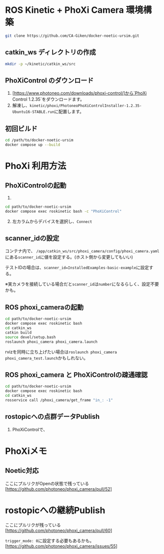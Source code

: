 # ROS Kinetic + PhoXi Camera 環境構築

```sh
git clone https://github.com/CA-Giken/docker-noetic-ursim.git
```

## catkin_ws ディレクトリの作成

```sh
mkdir -p ~/kinetic/catkin_ws/src
```

## PhoXiControl のダウンロード

1. [https://www.photoneo.com/downloads/phoxi-control/]から`PhoXi Control 1.2.35`をダウンロードます。
2. 解凍し、`kinetic/phoxi/PhotoneoPhoXiControlInstaller-1.2.35-Ubuntu16-STABLE.run`に配置します。

## 初回ビルド

```sh
cd /path/to/docker-noetic-ursim
docker compose up --build
```

# PhoXi 利用方法

## PhoXiControlの起動

1. 
```sh
cd path/to/docker-noetic-ursim
docker compose exec roskinetic bash -c "PhoXiControl"
```
2. 左カラムからデバイスを選択し、`Connect`

## scanner_idの設定

コンテナ内で、
`/app/catkin_ws/src/phoxi_camera/config/phoxi_camera.yaml`
にある`scanner_id`に値を設定する。(ホスト側から変更してもいい)

テストIDの場合は、`scanner_id=InstalledExamples-basic-example`に設定する。

※実カメラを接続している場合だと`scanner_id`は`number`になるらしく、設定不要かも。

## ROS phoxi_cameraの起動

```sh
cd path/to/docker-noetic-ursim
docker compose exec roskinetic bash
cd catkin_ws
catkin build
source devel/setup.bash
roslaunch phoxi_camera phoxi_camera.launch
```

rvizを同時に立ち上げたい場合は`roslaunch phoxi_camera phoxi_camera_test.launch`かもしれない。

## ROS phoxi_camera と PhoXiControlの疎通確認

```sh
cd path/to/docker-noetic-ursim
docker compose exec roskinetic bash
cd catkin_ws
rosservice call /phoxi_camera/get_frame "in_: -1"
```

## rostopicへの点群データPublish
1. PhoXiControlで、



# PhoXiメモ
## Noetic対応
ここにプルリクがOpenの状態で残っている
[https://github.com/photoneo/phoxi_camera/pull/52]

# rostopicへの継続Publish
ここにプルリクが残っている
[https://github.com/photoneo/phoxi_camera/pull/60]

`trigger_mode: 0`に設定する必要もあるかも。
[https://github.com/photoneo/phoxi_camera/issues/55]